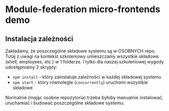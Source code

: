 # Module-federation micro-frontends demo

## Instalacja zależności

Zakładamy, że poszczególne składowe systemu są w OSOBNYCH repo. Tutaj z uwagi na kontekst szkoleniowy umieszczamy wszystkie składowe (shell, employees, etc.) w 1 folderze. I tylko dla naszej szkoleniowej wygody udostępniamy 2 skrypty:
- `npm install` - który zainstaluje zależności w każdej składowej systemu
- `npm start` - który równolegle (`concurrently`) uruchomi wszystkie składowe

Normalnie (mając osobne repozytoria) trzeba byłoby manualnie instalować, uruchamiać i budować poszczególne składowe systemu.

